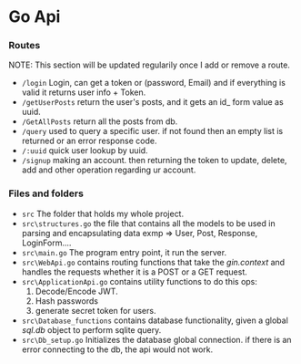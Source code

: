 

# Go Api

### Routes

NOTE: This section will be updated regularily once I add or remove a route.
- `/login` Login, can get a token or (password, Email) and if everything is valid it returns user info + Token.
- `/getUserPosts` return the user's posts, and it gets an id_ form value as uuid.
- `/GetAllPosts` return all the posts from db.
- `/query` used to query a specific user. if not found then an empty list is returned or an error response code.
- `/:uuid` quick user lookup by uuid.
- `/signup` making an account. then returning the token to update, delete, add and other operation regarding ur account.

### Files and folders

- `src` The folder that holds my whole project.
- `src\structures.go` the file that contains all the models to be used in parsing and encapsulating data exmp => User, Post, Response, LoginForm....
- `src\main.go` The program entry point, it run the server.
- `src\WebApi.go` contains routing functions that take the *gin.context* and handles the requests whether it is a POST or a GET request.
- `src\ApplicationApi.go` contains utility functions to do this ops:
    1. Decode/Encode JWT.
    2. Hash passwords
    3. generate secret token for users.
- `src\Database_functions` contains database functionality, given a global *sql.db* object to perform sqlite query.
- `src\Db_setup.go` Initializes the database global connection. if there is an error connecting to the db, the api would not work.




















































